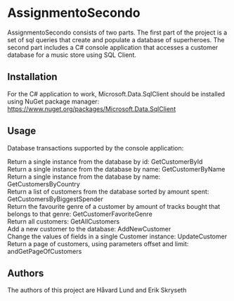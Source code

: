# AssignmentoSecondo
AssignmentoSecondo consists of two parts. The first part of the project is a set of sql queries that create and populate a database of superheroes. The second part includes a C# console application that accesses a customer database for a music store using SQL Client. 

## Installation
For the C# application to work, Microsoft.Data.SqlClient should be installed using NuGet package manager:
https://www.nuget.org/packages/Microsoft.Data.SqlClient

## Usage
Database transactions supported by the console application: <br />

Return a single instance from the database by id: GetCustomerById <br />
Return a single instance from the database by name: GetCustomerByName <br />
Return a single instance from the database by name: GetCustomersByCountry <br />
Return a list of customers from the database sorted by amount spent: GetCustomersByBiggestSpender <br />
Return the favourite genre of a customer by amount of tracks bought that belongs to that genre:  GetCustomerFavoriteGenre <br />
Return all customers: GetAllCustomers <br />
Add a new customer to the database: AddNewCustomer <br />
Change the values of fields in a single Customer instance: UpdateCustomer <br />
Return a page of customers, using parameters offset and limit: andGetPageOfCustomers

## Authors
The authors of this project are Håvard Lund and Erik Skryseth
